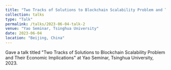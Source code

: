 ```yaml
---
title: "Two Tracks of Solutions to Blockchain Scalability Problem and Their Economic Implications"
collection: talks
type: "Talk"
permalink: /talks/2023-06-04-talk-2
venue: "Yao Seminar, Tsinghua University"
date: 2023-06-04
location: "Beijing, China"
---
```


Gave a talk titled "Two Tracks of Solutions to Blockchain Scalability Problem and Their Economic Implications" at Yao Seminar, Tsinghua University, 2023. 

<!-- [More information here](http://example2.com) -->
